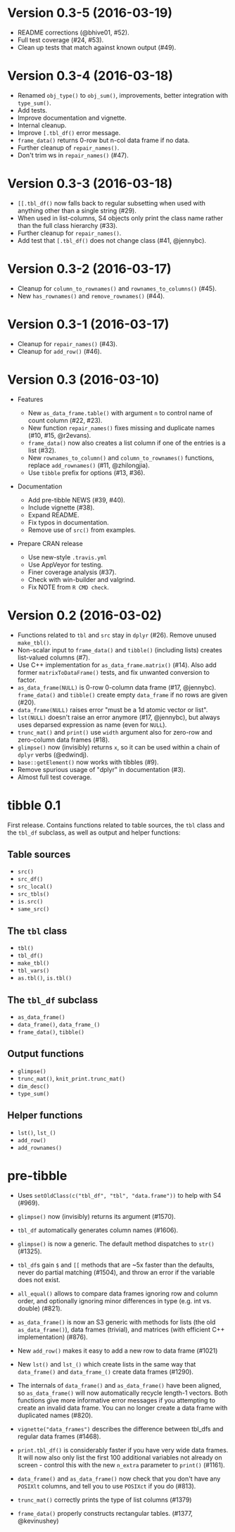 Version 0.3-5 (2016-03-19)
===

- README corrections (@bhive01, #52).
- Full test coverage (#24, #53).
- Clean up tests that match against known output (#49).


Version 0.3-4 (2016-03-18)
===

- Renamed `obj_type()` to `obj_sum()`, improvements, better integration with `type_sum()`.
- Add tests.
- Improve documentation and vignette.
- Internal cleanup.
- Improve `[.tbl_df()` error message.
- `frame_data()` returns 0-row but n-col data frame if no data.
- Further cleanup of `repair_names()`.
- Don't trim ws in `repair_names()` (#47).


Version 0.3-3 (2016-03-18)
===

- `[[.tbl_df()` now falls back to regular subsetting when used with anything other than a single string (#29).
- When used in list-columns, S4 objects only print the class name rather than the full class hierarchy (#33).
- Further cleanup for `repair_names()`.
- Add test that `[.tbl_df()` does not change class (#41, @jennybc).


Version 0.3-2 (2016-03-17)
===

- Cleanup for `column_to_rownames()` and `rownames_to_columns()` (#45).
- New `has_rownames()` and `remove_rownames()` (#44).


Version 0.3-1 (2016-03-17)
===

- Cleanup for `repair_names()` (#43).
- Cleanup for `add_row()` (#46).


Version 0.3 (2016-03-10)
===


- Features
    - New `as_data_frame.table()` with argument `n` to control name of count column (#22, #23).
    - New function `repair_names()` fixes missing and duplicate names (#10, #15, @r2evans).
    - `frame_data()` now also creates a list column if one of the entries is a list (#32).
    - New `rownames_to_column()` and `column_to_rownames()` functions, replace `add_rownames()` (#11, @zhilongjia).
    - Use `tibble` prefix for options (#13, #36).

- Documentation
    - Add pre-tibble NEWS (#39, #40).
    - Include vignette (#38).
    - Expand README.
    - Fix typos in documentation.
    - Remove use of `src()` from examples.

- Prepare CRAN release
    - Use new-style `.travis.yml`
    - Use AppVeyor for testing.
    - Finer coverage analysis (#37).
    - Check with win-builder and valgrind.
    - Fix NOTE from `R CMD check`.


Version 0.2 (2016-03-02)
===

- Functions related to `tbl` and `src` stay in `dplyr` (#26). Remove unused `make_tbl()`.
- Non-scalar input to `frame_data()` and `tibble()` (including lists) creates list-valued columns (#7).
- Use C++ implementation for `as_data_frame.matrix()` (#14). Also add former `matrixToDataFrame()` tests, and fix unwanted conversion to factor.
- `as_data_frame(NULL)` is 0-row 0-column data frame (#17, @jennybc). `frame_data()` and `tibble()` create empty `data_frame` if no rows are given (#20).
- `data_frame(NULL)` raises error "must be a 1d atomic vector or list".
- `lst(NULL)` doesn't raise an error anymore (#17, @jennybc), but always uses deparsed expression as name (even for `NULL`).
- `trunc_mat()` and `print()` use `width` argument also for zero-row and zero-column data frames (#18).
- `glimpse()` now (invisibly) returns `x`, so it can be used within a chain of `dplyr` verbs (@edwindj).
- `base::getElement()` now works with tibbles (#9).
- Remove spurious usage of "dplyr" in documentation (#3).
- Almost full test coverage.


tibble 0.1
==========

First release. Contains functions related to table sources, the `tbl` class and the `tbl_df` subclass, as well as output and helper functions:

## Table sources

- `src()`
- `src_df()`
- `src_local()`
- `src_tbls()`
- `is.src()`
- `same_src()`


## The `tbl` class

- `tbl()`
- `tbl_df()`
- `make_tbl()`
- `tbl_vars()`
- `as.tbl()`, `is.tbl()`


## The `tbl_df` subclass

- `as_data_frame()`
- `data_frame()`, `data_frame_()`
- `frame_data()`, `tibble()`


## Output functions

- `glimpse()`
- `trunc_mat()`, `knit_print.trunc_mat()`
- `dim_desc()`
- `type_sum()`


## Helper functions

- `lst()`, `lst_()`
- `add_row()`
- `add_rownames()`


pre-tibble
==========

* Uses `setOldClass(c("tbl_df", "tbl", "data.frame"))` to help with S4
  (#969).

*  `glimpse()` now (invisibly) returns its argument (#1570).

* `tbl_df` automatically generates column names (#1606).

* `glimpse()` is now a generic. The default method dispatches to `str()`
  (#1325).

* `tbl_df`s gain `$` and `[[` methods that are ~5x faster than the defaults,
  never do partial matching (#1504), and throw an error if the variable
  does not exist.

* `all_equal()` allows to compare data frames ignoring row and column order,
  and optionally ignoring minor differences in type (e.g. int vs. double)
  (#821).

* `as_data_frame()` is now an S3 generic with methods for lists (the old
  `as_data_frame()`), data frames (trivial), and matrices (with efficient
  C++ implementation) (#876).

* New `add_row()` makes it easy to add a new row to data frame (#1021)

* New `lst()` and `lst_()` which create lists in the same way that
  `data_frame()` and `data_frame_()` create data frames (#1290).

* The internals of `data_frame()` and `as_data_frame()` have been aligned,
  so `as_data_frame()` will now automatically recycle length-1 vectors.
  Both functions give more informative error messages if you attempting to
  create an invalid data frame. You can no longer create a data frame with
  duplicated names (#820).

* `vignette("data_frames")` describes the difference between tbl_dfs and
  regular data frames (#1468).

* `print.tbl_df()` is considerably faster if you have very wide data frames.
  It will now also only list the first 100 additional variables not already
  on screen - control this with the new `n_extra` parameter to `print()`
  (#1161).

* `data_frame()` and `as_data_frame()` now check that you don't have any
  `POSIXlt` columns, and tell you to use `POSIXct` if you do (#813).

* `trunc_mat()` correctly prints the type of list columns (#1379)

* `frame_data()` properly constructs rectangular tables. (#1377, @kevinushey)
